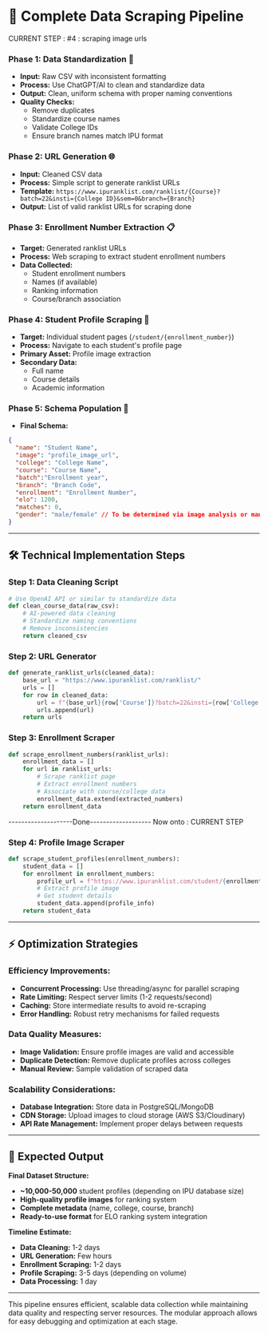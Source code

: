 # 🚀 Complete Data Scraping Pipeline


CURRENT STEP : #4 : scraping image urls
### **Phase 1: Data Standardization** 🔧
- **Input:** Raw CSV with inconsistent formatting
- **Process:** Use ChatGPT/AI to clean and standardize data
- **Output:** Clean, uniform schema with proper naming conventions
- **Quality Checks:** 
  - Remove duplicates
  - Standardize course names
  - Validate College IDs
  - Ensure branch names match IPU format

### **Phase 2: URL Generation** 🌐
- **Input:** Cleaned CSV data
- **Process:** Simple script to generate ranklist URLs
- **Template:** `https://www.ipuranklist.com/ranklist/{Course}?batch=22&insti={College ID}&sem=0&branch={Branch}`
- **Output:** List of valid ranklist URLs for scraping
done


### **Phase 3: Enrollment Number Extraction** 📋
- **Target:** Generated ranklist URLs
- **Process:** Web scraping to extract student enrollment numbers
- **Data Collected:**
  - Student enrollment numbers
  - Names (if available)
  - Ranking information
  - Course/branch association

### **Phase 4: Student Profile Scraping** 👤
- **Target:** Individual student pages (`/student/{enrollment_number}`)
- **Process:** Navigate to each student's profile page
- **Primary Asset:** Profile image extraction
- **Secondary Data:** 
  - Full name
  - Course details
  - Academic information

### **Phase 5: Schema Population** 💾
- **Final Schema:**
```json
{
  "name": "Student Name",
  "image": "profile_image_url",
  "college": "College Name",
  "course": "Course Name",
  "batch":"Enrollment year",
  "branch": "Branch Code",
  "enrollment": "Enrollment Number",
  "elo": 1200,
  "matches": 0,
  "gender": "male/female" // To be determined via image analysis or manual classification
}
```

---

## 🛠 Technical Implementation Steps

### **Step 1: Data Cleaning Script**
```python
# Use OpenAI API or similar to standardize data
def clean_course_data(raw_csv):
    # AI-powered data cleaning
    # Standardize naming conventions
    # Remove inconsistencies
    return cleaned_csv
```

### **Step 2: URL Generator**
```python
def generate_ranklist_urls(cleaned_data):
    base_url = "https://www.ipuranklist.com/ranklist/"
    urls = []
    for row in cleaned_data:
        url = f"{base_url}{row['Course']}?batch=22&insti={row['College ID']}&sem=0&branch={row['Branch']}"
        urls.append(url)
    return urls
```

### **Step 3: Enrollment Scraper**
```python
def scrape_enrollment_numbers(ranklist_urls):
    enrollment_data = []
    for url in ranklist_urls:
        # Scrape ranklist page
        # Extract enrollment numbers
        # Associate with course/college data
        enrollment_data.extend(extracted_numbers)
    return enrollment_data
```

--------------------Done-------------------
Now onto : 
CURRENT STEP
### **Step 4: Profile Image Scraper**
```python
def scrape_student_profiles(enrollment_numbers):
    student_data = []
    for enrollment in enrollment_numbers:
        profile_url = f"https://www.ipuranklist.com/student/{enrollment}"
        # Extract profile image
        # Get student details
        student_data.append(profile_info)
    return student_data
```

---

## ⚡ Optimization Strategies

### **Efficiency Improvements:**
- **Concurrent Processing:** Use threading/async for parallel scraping
- **Rate Limiting:** Respect server limits (1-2 requests/second)
- **Caching:** Store intermediate results to avoid re-scraping
- **Error Handling:** Robust retry mechanisms for failed requests

### **Data Quality Measures:**
- **Image Validation:** Ensure profile images are valid and accessible
- **Duplicate Detection:** Remove duplicate profiles across colleges
- **Manual Review:** Sample validation of scraped data

### **Scalability Considerations:**
- **Database Integration:** Store data in PostgreSQL/MongoDB
- **CDN Storage:** Upload images to cloud storage (AWS S3/Cloudinary)
- **API Rate Management:** Implement proper delays between requests

---

## 🎯 Expected Output

**Final Dataset Structure:**
- **~10,000-50,000** student profiles (depending on IPU database size)
- **High-quality profile images** for ranking system
- **Complete metadata** (name, college, course, branch)
- **Ready-to-use format** for ELO ranking system integration

**Timeline Estimate:**
- **Data Cleaning:** 1-2 days
- **URL Generation:** Few hours
- **Enrollment Scraping:** 1-2 days
- **Profile Scraping:** 3-5 days (depending on volume)
- **Data Processing:** 1 day

---

This pipeline ensures efficient, scalable data collection while maintaining data quality and respecting server resources. The modular approach allows for easy debugging and optimization at each stage.